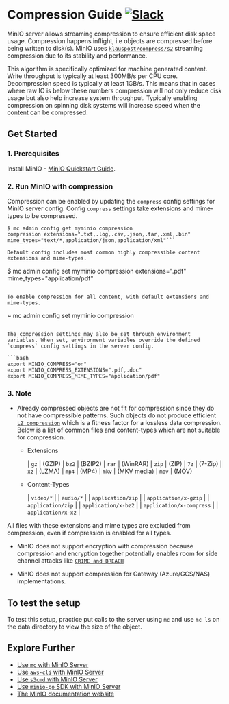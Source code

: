 # Compression Guide [![Slack](https://slack.min.io/slack?type=svg)](https://slack.min.io)

MinIO server allows streaming compression to ensure efficient disk space usage. Compression happens inflight, i.e objects are compressed before being written to disk(s). MinIO uses [`klauspost/compress/s2`](https://github.com/klauspost/compress/tree/master/s2) streaming compression due to its stability and performance.

This algorithm is specifically optimized for machine generated content. Write throughput is typically at least 300MB/s per CPU core. Decompression speed is typically at least 1GB/s.
This means that in cases where raw IO is below these numbers compression will not only reduce disk usage but also help increase system throughput.
Typically enabling compression on spinning disk systems will increase speed when the content can be compressed.

## Get Started

### 1. Prerequisites

Install MinIO - [MinIO Quickstart Guide](https://docs.min.io/docs/minio-quickstart-guide).

### 2. Run MinIO with compression

Compression can be enabled by updating the `compress` config settings for MinIO server config. Config `compress` settings take extensions and mime-types to be compressed.

```
$ mc admin config get myminio compression
compression extensions=".txt,.log,.csv,.json,.tar,.xml,.bin" mime_types="text/*,application/json,application/xml"```

Default config includes most common highly compressible content extensions and mime-types.

```
$ mc admin config set myminio compression extensions=".pdf" mime_types="application/pdf"
```

To enable compression for all content, with default extensions and mime-types.
```
~ mc admin config set myminio compression
```

The compression settings may also be set through environment variables. When set, environment variables override the defined `compress` config settings in the server config.

```bash
export MINIO_COMPRESS="on"
export MINIO_COMPRESS_EXTENSIONS=".pdf,.doc"
export MINIO_COMPRESS_MIME_TYPES="application/pdf"
```

### 3. Note

- Already compressed objects are not fit for compression since they do not have compressible patterns. Such objects do not produce efficient [`LZ compression`](https://en.wikipedia.org/wiki/LZ77_and_LZ78) which is a fitness factor for a lossless data compression. Below is a list of common files and content-types which are not suitable for compression.

    - Extensions

      | `gz` | (GZIP)
      | `bz2` | (BZIP2)
      | `rar` | (WinRAR)
      | `zip` | (ZIP)
      | `7z` | (7-Zip)
      | `xz` | (LZMA)
      | `mp4` | (MP4)
      | `mkv` | (MKV media)
      | `mov` | (MOV)

    - Content-Types

      | `video/*` |
      | `audio/*` |
      | `application/zip` |
      | `application/x-gzip` |
      | `application/zip` |
      | `application/x-bz2` |
      | `application/x-compress` |
      | `application/x-xz` |

All files with these extensions and mime types are excluded from compression, even if compression is enabled for all types.

- MinIO does not support encryption with compression because compression and encryption together potentially enables room for side channel attacks like [`CRIME and BREACH`](https://blog.minio.io/c-e-compression-encryption-cb6b7f04a369)

- MinIO does not support compression for Gateway (Azure/GCS/NAS) implementations.

## To test the setup

To test this setup, practice put calls to the server using `mc` and use `mc ls` on the data directory to view the size of the object.

## Explore Further

- [Use `mc` with MinIO Server](https://docs.min.io/docs/minio-client-quickstart-guide)
- [Use `aws-cli` with MinIO Server](https://docs.min.io/docs/aws-cli-with-minio)
- [Use `s3cmd` with MinIO Server](https://docs.min.io/docs/s3cmd-with-minio)
- [Use `minio-go` SDK with MinIO Server](https://docs.min.io/docs/golang-client-quickstart-guide)
- [The MinIO documentation website](https://docs.min.io)
